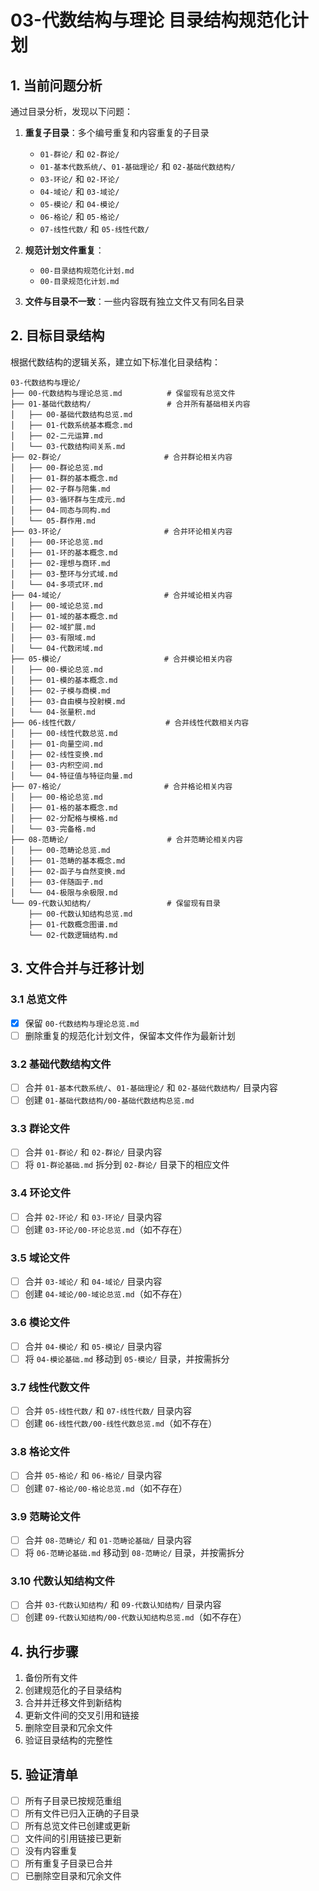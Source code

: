 # 03-代数结构与理论 目录结构规范化计划

## 1. 当前问题分析

通过目录分析，发现以下问题：

1. **重复子目录**：多个编号重复和内容重复的子目录
   - `01-群论/` 和 `02-群论/`
   - `01-基本代数系统/`、`01-基础理论/` 和 `02-基础代数结构/`
   - `03-环论/` 和 `02-环论/`
   - `04-域论/` 和 `03-域论/`
   - `05-模论/` 和 `04-模论/`
   - `06-格论/` 和 `05-格论/`
   - `07-线性代数/` 和 `05-线性代数/`

2. **规范计划文件重复**：
   - `00-目录结构规范化计划.md`
   - `00-目录规范化计划.md`

3. **文件与目录不一致**：一些内容既有独立文件又有同名目录

## 2. 目标目录结构

根据代数结构的逻辑关系，建立如下标准化目录结构：

```text
03-代数结构与理论/
├── 00-代数结构与理论总览.md          # 保留现有总览文件
├── 01-基础代数结构/                 # 合并所有基础相关内容
│   ├── 00-基础代数结构总览.md       
│   ├── 01-代数系统基本概念.md       
│   ├── 02-二元运算.md
│   └── 03-代数结构间关系.md
├── 02-群论/                       # 合并群论相关内容
│   ├── 00-群论总览.md              
│   ├── 01-群的基本概念.md          
│   ├── 02-子群与陪集.md            
│   ├── 03-循环群与生成元.md         
│   ├── 04-同态与同构.md            
│   └── 05-群作用.md                
├── 03-环论/                       # 合并环论相关内容
│   ├── 00-环论总览.md              
│   ├── 01-环的基本概念.md          
│   ├── 02-理想与商环.md            
│   ├── 03-整环与分式域.md          
│   └── 04-多项式环.md              
├── 04-域论/                       # 合并域论相关内容
│   ├── 00-域论总览.md              
│   ├── 01-域的基本概念.md          
│   ├── 02-域扩展.md                
│   ├── 03-有限域.md                
│   └── 04-代数闭域.md              
├── 05-模论/                       # 合并模论相关内容
│   ├── 00-模论总览.md              
│   ├── 01-模的基本概念.md          
│   ├── 02-子模与商模.md            
│   ├── 03-自由模与投射模.md        
│   └── 04-张量积.md                
├── 06-线性代数/                    # 合并线性代数相关内容
│   ├── 00-线性代数总览.md           
│   ├── 01-向量空间.md              
│   ├── 02-线性变换.md              
│   ├── 03-内积空间.md              
│   └── 04-特征值与特征向量.md        
├── 07-格论/                       # 合并格论相关内容
│   ├── 00-格论总览.md              
│   ├── 01-格的基本概念.md          
│   ├── 02-分配格与模格.md          
│   └── 03-完备格.md                
├── 08-范畴论/                      # 合并范畴论相关内容
│   ├── 00-范畴论总览.md             
│   ├── 01-范畴的基本概念.md         
│   ├── 02-函子与自然变换.md         
│   ├── 03-伴随函子.md              
│   └── 04-极限与余极限.md           
└── 09-代数认知结构/                 # 保留现有目录
    ├── 00-代数认知结构总览.md        
    ├── 01-代数概念图谱.md           
    └── 02-代数逻辑结构.md            
```

## 3. 文件合并与迁移计划

### 3.1 总览文件

- [x] 保留 `00-代数结构与理论总览.md`
- [ ] 删除重复的规范化计划文件，保留本文件作为最新计划

### 3.2 基础代数结构文件

- [ ] 合并 `01-基本代数系统/`、`01-基础理论/` 和 `02-基础代数结构/` 目录内容
- [ ] 创建 `01-基础代数结构/00-基础代数结构总览.md`

### 3.3 群论文件

- [ ] 合并 `01-群论/` 和 `02-群论/` 目录内容
- [ ] 将 `01-群论基础.md` 拆分到 `02-群论/` 目录下的相应文件

### 3.4 环论文件

- [ ] 合并 `02-环论/` 和 `03-环论/` 目录内容
- [ ] 创建 `03-环论/00-环论总览.md`（如不存在）

### 3.5 域论文件

- [ ] 合并 `03-域论/` 和 `04-域论/` 目录内容
- [ ] 创建 `04-域论/00-域论总览.md`（如不存在）

### 3.6 模论文件

- [ ] 合并 `04-模论/` 和 `05-模论/` 目录内容
- [ ] 将 `04-模论基础.md` 移动到 `05-模论/` 目录，并按需拆分

### 3.7 线性代数文件

- [ ] 合并 `05-线性代数/` 和 `07-线性代数/` 目录内容
- [ ] 创建 `06-线性代数/00-线性代数总览.md`（如不存在）

### 3.8 格论文件

- [ ] 合并 `05-格论/` 和 `06-格论/` 目录内容
- [ ] 创建 `07-格论/00-格论总览.md`（如不存在）

### 3.9 范畴论文件

- [ ] 合并 `08-范畴论/` 和 `01-范畴论基础/` 目录内容
- [ ] 将 `06-范畴论基础.md` 移动到 `08-范畴论/` 目录，并按需拆分

### 3.10 代数认知结构文件

- [ ] 合并 `03-代数认知结构/` 和 `09-代数认知结构/` 目录内容
- [ ] 创建 `09-代数认知结构/00-代数认知结构总览.md`（如不存在）

## 4. 执行步骤

1. 备份所有文件
2. 创建规范化的子目录结构
3. 合并并迁移文件到新结构
4. 更新文件间的交叉引用和链接
5. 删除空目录和冗余文件
6. 验证目录结构的完整性

## 5. 验证清单

- [ ] 所有子目录已按规范重组
- [ ] 所有文件已归入正确的子目录
- [ ] 所有总览文件已创建或更新
- [ ] 文件间的引用链接已更新
- [ ] 没有内容重复
- [ ] 所有重复子目录已合并
- [ ] 已删除空目录和冗余文件
